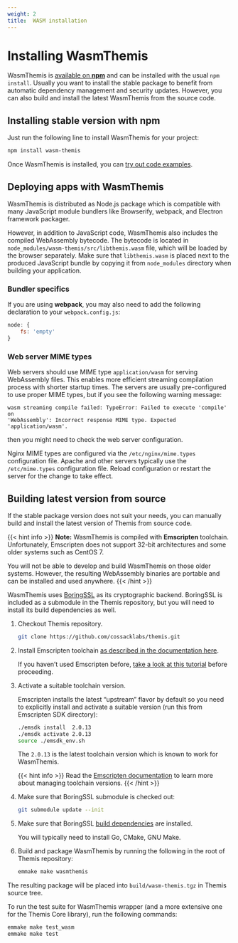 ```yaml
---
weight: 2
title:  WASM installation
---
```


# Installing WasmThemis

WasmThemis is [available on **npm**](https://www.npmjs.com/package/wasm-themis)
and can be installed with the usual `npm install`.
Usually you want to install the stable package to benefit from automatic dependency management and security updates.
However, you can also build and install the latest WasmThemis from the source code.

## Installing stable version with npm

Just run the following line to install WasmThemis for your project:

```bash
npm install wasm-themis
```

Once WasmThemis is installed, you can [try out code examples](../examples/).

## Deploying apps with WasmThemis

WasmThemis is distributed as Node.js package which is compatible with many JavaScript module bundlers
like Browserify, webpack, and Electron framework packager.

However, in addition to JavaScript code, WasmThemis also includes the compiled WebAssembly bytecode.
The bytecode is located in `node_modules/wasm-themis/src/libthemis.wasm` file,
which will be loaded by the browser separately.
Make sure that `libthemis.wasm` is placed next to the produced JavaScript bundle
by copying it from `node_modules` directory when building your application.

### Bundler specifics

If you are using **webpack**,
you may also need to add the following declaration to your `webpack.config.js`:

```javascript
node: {
    fs: 'empty'
}
```

### Web server MIME types

Web servers should use MIME type `application/wasm` for serving WebAssembly files.
This enables more efficient streaming compilation process with shorter startup times.
The servers are usually pre-configured to use proper MIME types,
but if you see the following warning message:

    wasm streaming compile failed: TypeError: Failed to execute 'compile' on
    'WebAssembly': Incorrect response MIME type. Expected 'application/wasm'.

then you might need to check the web server configuration.

Nginx MIME types are configured via the `/etc/nginx/mime.types` configuration file.
Apache and other servers typically use the `/etc/mime.types` configuration file.
Reload configuration or restart the server for the change to take effect.

## Building latest version from source

If the stable package version does not suit your needs,
you can manually build and install the latest version of Themis from source code.

{{< hint info >}}
**Note:**
WasmThemis is compiled with **Emscripten** toolchain.
Unfortunately, Emscripten does not support 32-bit architectures
and some older systems such as CentOS 7.

You will not be able to develop and build WasmThemis on those older systems.
However, the resulting WebAssembly binaries are portable
and can be installed and used anywhere.
{{< /hint >}}

WasmThemis uses [BoringSSL](https://boringssl.googlesource.com/boringssl/) as its cryptographic backend.
BoringSSL is included as a submodule in the Themis repository,
but you will need to install its build dependencies as well.

 1. Checkout Themis repository.

    ```bash
    git clone https://github.com/cossacklabs/themis.git
    ```

 2. Install Emscripten toolchain
    [as described in the documentation here](https://emscripten.org/docs/getting_started/downloads.html).

    If you haven’t used Emscripten before,
    [take a look at this tutorial](https://emscripten.org/docs/getting_started/Tutorial.html)
    before proceeding.

 3. Activate a suitable toolchain version.

    Emscripten installs the latest “upstream” flavor by default
    so you need to explicitly install and activate a suitable version
    (run this from Emscripten SDK directory):

    ```bash
    ./emsdk install  2.0.13
    ./emsdk activate 2.0.13
    source ./emsdk_env.sh
    ```

    The `2.0.13` is the latest toolchain version
    which is known to work for WasmThemis.

    {{< hint info >}}
Read the [Emscripten documentation](https://emscripten.org/docs/tools_reference/emsdk.html)
to learn more about managing toolchain versions.
    {{< /hint >}}

 4. Make sure that BoringSSL submodule is checked out:

    ```bash
    git submodule update --init
    ```

 5. Make sure that BoringSSL [build dependencies](https://boringssl.googlesource.com/boringssl/+/HEAD/BUILDING.md) are installed.

    You will typically need to install Go, CMake, GNU Make.

 6. Build and package WasmThemis by running the following in the root of Themis repository:

    ```bash
    emmake make wasmthemis
    ```

The resulting package will be placed into `build/wasm-themis.tgz`
in Themis source tree.

To run the test suite for WasmThemis wrapper
(and a more extensive one for the Themis Core library),
run the following commands:

```bash
emmake make test_wasm
emmake make test
```
